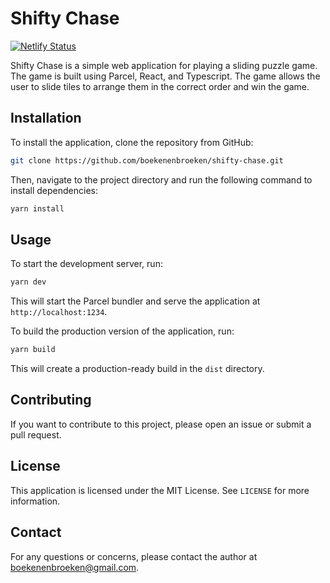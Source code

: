# Shifty Chase

[![Netlify Status](https://api.netlify.com/api/v1/badges/01399f58-fa4e-4de3-8fa3-9a61d093a675/deploy-status)](https://app.netlify.com/sites/gorgeous-flan-7a1152/deploys)

Shifty Chase is a simple web application for playing a sliding puzzle game. The game is built using Parcel, React, and Typescript. The game allows the user to slide tiles to arrange them in the correct order and win the game. 

## Installation

To install the application, clone the repository from GitHub:

```bash
git clone https://github.com/boekenenbroeken/shifty-chase.git
```

Then, navigate to the project directory and run the following command to install dependencies:

```bash
yarn install
```

## Usage

To start the development server, run:

```bash
yarn dev
```

This will start the Parcel bundler and serve the application at `http://localhost:1234`.

To build the production version of the application, run:

```bash
yarn build
```

This will create a production-ready build in the `dist` directory.

## Contributing

If you want to contribute to this project, please open an issue or submit a pull request.

## License

This application is licensed under the MIT License. See `LICENSE` for more information.

## Contact

For any questions or concerns, please contact the author at boekenenbroeken@gmail.com.
